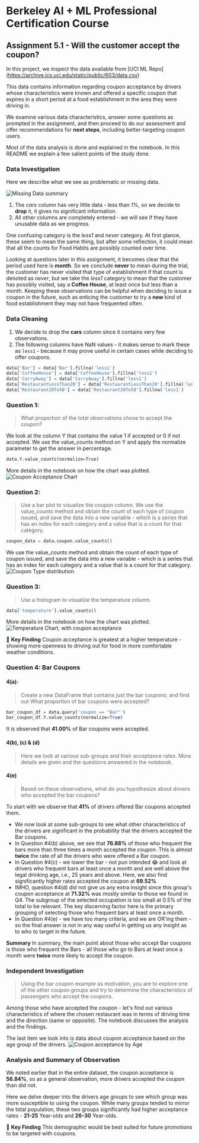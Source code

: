 # Berkeley AI + ML Professional Certification Course

## Assignment 5.1 - Will the customer accept the coupon?

In this project, we inspect the data available from [UCI ML Repo] (https://archive.ics.uci.edu/static/public/603/data.csv)

This data contains information regarding coupon acceptance by drivers whose characteristics were known and offered a specific coupon that expires in a short period at a food establishment in the area they were driving in. 

We examine various data characteristics, answer some questions as prompted in the assignment, and then proceed to do our assessment and offer recommendations for **next steps**, including better-targeting coupon users. 

Most of the data analysis is done and explained in the notebook. In this README we explain a few salient points of the study done.

### Data Investigation

Here we describe what we see as problematic or missing data.

![Missing Data summary](images/data_NaN_summary.png)

1. The _cars_ column has very little data - less than 1%, so we decide to **drop** it, it gives no significant information.
2. All other columns are completely entered - we will see if they have unusable data as we progress.

One confusing category is the _less1_ and _never_ category. At first glance, these seem to mean the same thing, but after some reflection, it could mean that all the counts for Food Habits are possibly counted over time. 

Looking at questions later in this assignment, it becomes clear that the period used here is **month**. So we conclude **never** to mean during the trial, the customer has never visited that type of establishment if that count is denoted as _never_, but we take the _less1_ category to mean that the customer has possibly visited, say a **Coffee House**, at least once but less than a month. Keeping these observations can be helpful when deciding to issue a coupon in the future, such as enticing the customer to try a **new** kind of food establishment they may not have frequented often. 


### Data Cleaning

1. We decide to drop the **cars** column since it contains very few observations.
2. The following columns have NaN values - it makes sense to mark these as `less1` - because it may prove useful in certain cases while deciding to offer coupons.

```python
data['Bar'] = data['Bar'].fillna('less1')
data['CoffeeHouse'] = data['CoffeeHouse'].fillna('less1')
data['CarryAway'] = data['CarryAway'].fillna('less1')
data['RestaurantLessThan20'] = data['RestaurantLessThan20'].fillna('less1')
data['Restaurant20To50'] = data['Restaurant20To50'].fillna('less1')
```

### Question 1: 
> What proportion of the total observations chose to accept the coupon?

We look at the column Y that contains the value 1 if accepted or 0 if not accepted. We use the value_counts method on Y and apply the normalize parameter to get the answer in percentage.

```python
data.Y.value_counts(normalize=True)
```
More details in the notebook on how the chart was plotted. 
![Coupon Acceptance Chart](images/coupons_acceptance_graph.png)

### Question 2:
> Use a bar plot to visualize the coupon column.
We use the value_counts method and obtain the count of each type of coupon issued, and save the data into a new variable - which is a series that has an index for each category and a value that is a count for that category.
```python
coupon_data = data.coupon.value_counts()
```
We use the value_counts method and obtain the count of each type of coupon issued, and save the data into a new variable - which is a series that has an index for each category and a value that is a count for that category.
![Coupon Type distribution](images/coupon_food_distribution.png)

### Question 3:
> Use a histogram to visualize the temperature column.
```python
data['temperature'].value_counts()
```
More details in the notebook on how the chart was plotted. 
![Temperature Chart, with coupon acceptance](images/temperatures.png)

:memo: **Key Finding** 
Coupon acceptance is greatest at a higher temperature - showing more openness to driving out for food in more comfortable weather conditions.

### Question 4: Bar Coupons

#### 4(a):
> Create a new DataFrame that contains just the bar coupons; and find out What proportion of bar coupons were accepted?

```python
bar_coupon_df = data.query('coupon == "Bar"')
bar_coupon_df.Y.value_counts(normalize=True)
```
It is observed that **41.00%** of Bar coupons were accepted.

#### 4(b), (c) & (d) 
> Here we look at various sub-groups and their acceptance rates. 
More details are given and the questions answered in the notebook.

#### 4(e)
> Based on these observations, what do you hypothesize about drivers who accepted the bar coupons?

 To start with we observe that **41%** of drivers offered Bar coupons accepted them. 
  -  We now look at some sub-groups to see what other characteristics of the drivers are significant in the probability that the drivers accepted the Bar coupons.
  -  In Question #4(b) above, we see that **76.88%** of those who frequent the bars more than three times a month accepted the coupon. This is almost **twice** the rate of all the drivers who were offered a Bar coupon.
  -  In Question #4(c)  - we lower the bar - not pun intended 😂 and look at drivers who frequent bars at least once a month and are well above the legal drinking age, i.e., 25 years and above. Here, we also find significantly higher rates accepted the coupon at **69.52%**
  -  IMHO, question #4(d) did not give us any extra insight since this group's coupon acceptance at **71.32%** was mostly similar to those we found in Q4. The subgroup of the selected occupation is too small at 0.5% of the total to be relevant. The key discerning factor here is the primary grouping of selecting those who frequent bars at least once a month.
  -  In Question #4(e) - we have too many criteria, and we are OR'ing them - so the final answer is not in any way useful in getting us any insight as to who to target in the future.

**Summary**
In summary, the main point about those who accept Bar coupons is those who frequent the Bars - all those who go to Bars at least once a month were **twice** more likely to accept the coupon. 

### Independent Investigation

> Using the bar coupon example as motivation, you are to explore one of the other coupon groups and try to determine the characteristics of passengers who accept the coupons.

Among those who have accepted the coupon - let's find out various characteristics of where the chosen restaurant was in terms of driving time and the direction (same or opposite). 
The notebook discusses the analysis and the findings.

The last item we look into is data about coupon acceptance based on the age group of the drivers.
![Coupon acceptance by Age](images/coupons_acceptance_graph.png)

### Analysis and Summary of Observation

We noted earlier that in the entire dataset, the coupon acceptance is **56.84%**, so as a general observation, more drivers accepted the coupon than did not. 

Here we delve deeper into the drivers age groups to see which group was more susceptible to using the coupon. While many groups tended to mirror the total population, these two groups significantly had higher acceptance rates - **21-25** Year-olds and **26-30** Year-olds. 

:memo: **Key Finding** This demographic would be best suited for future promotions to be targeted with coupons. 
